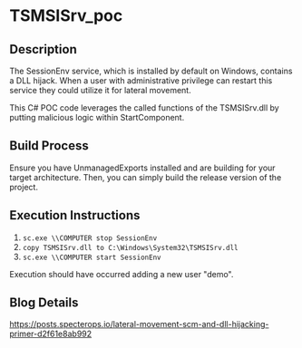 # TSMSISrv_poc

## Description

The SessionEnv service, which is installed by default on Windows, contains a DLL hijack. When a user with administrative privilege can restart this service they could utilize it for lateral movement.

This C# POC code leverages the called functions of the TSMSISrv.dll by putting malicious logic within StartComponent.

## Build Process

Ensure you have UnmanagedExports installed and are building for your target architecture. Then, you can simply build the release version of the project.

## Execution Instructions

1. `sc.exe \\COMPUTER stop SessionEnv`
2. `copy TSMSISrv.dll to C:\Windows\System32\TSMSISrv.dll`
3. `sc.exe \\COMPUTER start SessionEnv`

Execution should have occurred adding a new user "demo".

## Blog Details
https://posts.specterops.io/lateral-movement-scm-and-dll-hijacking-primer-d2f61e8ab992
